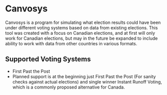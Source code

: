# Canvosys

Canvosys is a program for simulating what election results could have been under different voting systems based on data from existing elections. This tool was created with a focus on Canadian elections, and at first will only work for Canadian elections, but may in the future be expanded to include ability to work with data from other countries in various formats.

## Supported Voting Systems
- First Past the Post
- Planned support is at the beginning just First Past the Post (For sanity checks against actual elections) and single winner Instant Runoff Voting, which is a commonly proposed alternative for Canada.